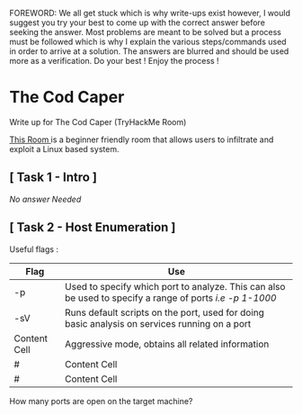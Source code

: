 FOREWORD: We all get stuck which is why write-ups exist however, I would suggest you try your best to come up with the correct answer before seeking the answer. Most problems are meant to be solved but a process must be followed which is why I explain the various steps/commands used in order to arrive at a solution. The answers are blurred and should be used more as a verification. Do your best ! Enjoy the process !

# The Cod Caper
Write up for The Cod Caper (TryHackMe Room)


[This Room ]( https://tryhackme.com/room/thecodcaper)is a beginner friendly room that allows users to infiltrate and exploit a Linux based system. 

## [ Task 1 - Intro ]

*No answer Needed*

## [ Task 2 - Host Enumeration ]

Useful flags : 


| Flag | Use |
| ------------- | ------------- |
| -p  | Used to specify which port to analyze. This can also be used to specify a range of ports *i.e -p 1-1000*  |
| -sV  | Runs default scripts on the port, used for doing basic analysis on services running on a port  |
| Content Cell  | Aggressive mode, obtains all related information  |
#| Content Cell  | Content Cell  |#
#| Content Cell  | Content Cell  |#



How many ports are open on the target machine?
